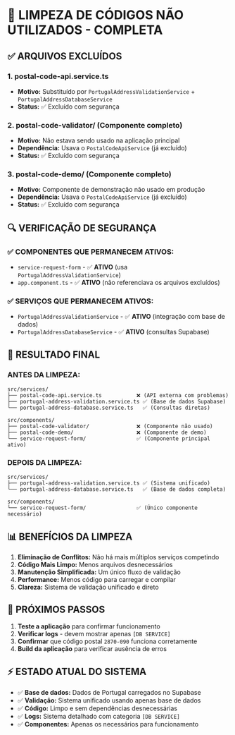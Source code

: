 # 🧹 LIMPEZA DE CÓDIGOS NÃO UTILIZADOS - COMPLETA

## ✅ ARQUIVOS EXCLUÍDOS

### 1. **postal-code-api.service.ts**

- **Motivo:** Substituído por `PortugalAddressValidationService` + `PortugalAddressDatabaseService`
- **Status:** ✅ Excluído com segurança

### 2. **postal-code-validator/** (Componente completo)

- **Motivo:** Não estava sendo usado na aplicação principal
- **Dependência:** Usava o `PostalCodeApiService` (já excluído)
- **Status:** ✅ Excluído com segurança

### 3. **postal-code-demo/** (Componente completo)

- **Motivo:** Componente de demonstração não usado em produção
- **Dependência:** Usava o `PostalCodeApiService` (já excluído)
- **Status:** ✅ Excluído com segurança

## 🔍 VERIFICAÇÃO DE SEGURANÇA

### ✅ COMPONENTES QUE PERMANECEM ATIVOS:

- `service-request-form` - ✅ **ATIVO** (usa `PortugalAddressValidationService`)
- `app.component.ts` - ✅ **ATIVO** (não referenciava os arquivos excluídos)

### ✅ SERVIÇOS QUE PERMANECEM ATIVOS:

- `PortugalAddressValidationService` - ✅ **ATIVO** (integração com base de dados)
- `PortugalAddressDatabaseService` - ✅ **ATIVO** (consultas Supabase)

## 🎯 RESULTADO FINAL

### **ANTES DA LIMPEZA:**

```
src/services/
├── postal-code-api.service.ts           ❌ (API externa com problemas)
├── portugal-address-validation.service.ts ✅ (Base de dados Supabase)
└── portugal-address-database.service.ts   ✅ (Consultas diretas)

src/components/
├── postal-code-validator/               ❌ (Componente não usado)
├── postal-code-demo/                    ❌ (Componente de demo)
└── service-request-form/                ✅ (Componente principal ativo)
```

### **DEPOIS DA LIMPEZA:**

```
src/services/
├── portugal-address-validation.service.ts ✅ (Sistema unificado)
└── portugal-address-database.service.ts   ✅ (Base de dados completa)

src/components/
└── service-request-form/                ✅ (Único componente necessário)
```

## 📊 BENEFÍCIOS DA LIMPEZA

1. **Eliminação de Conflitos:** Não há mais múltiplos serviços competindo
2. **Código Mais Limpo:** Menos arquivos desnecessários
3. **Manutenção Simplificada:** Um único fluxo de validação
4. **Performance:** Menos código para carregar e compilar
5. **Clareza:** Sistema de validação unificado e direto

## 🚀 PRÓXIMOS PASSOS

1. **Teste a aplicação** para confirmar funcionamento
2. **Verificar logs** - devem mostrar apenas `[DB SERVICE]`
3. **Confirmar** que código postal `2870-090` funciona corretamente
4. **Build da aplicação** para verificar ausência de erros

## ⚡ ESTADO ATUAL DO SISTEMA

- ✅ **Base de dados:** Dados de Portugal carregados no Supabase
- ✅ **Validação:** Sistema unificado usando apenas base de dados
- ✅ **Código:** Limpo e sem dependências desnecessárias
- ✅ **Logs:** Sistema detalhado com categoria `[DB SERVICE]`
- ✅ **Componentes:** Apenas os necessários para funcionamento
